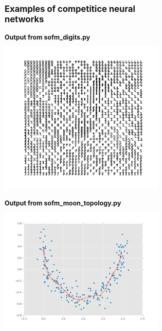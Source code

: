 # Examples of competitice neural networks

## Output from sofm_digits.py

![](images/sofm-digits.png)

## Output from sofm_moon_topology.py

![](images/sofm-moon-topology.png)
